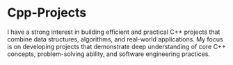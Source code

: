 # Cpp-Projects
I have a strong interest in building efficient and practical C++ projects that combine data structures, algorithms, and real-world applications. My focus is on developing projects that demonstrate deep understanding of core C++ concepts, problem-solving ability, and software engineering practices.
